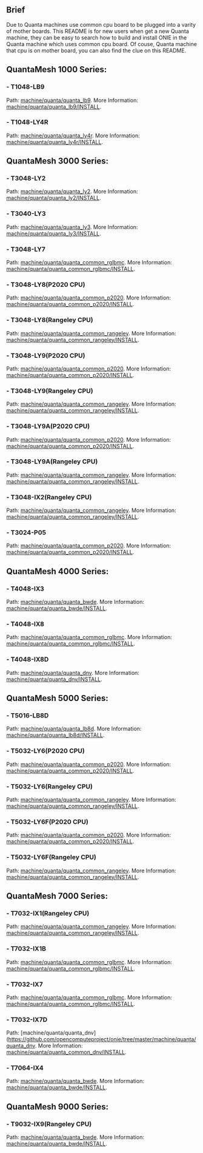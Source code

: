 <!---
   Copyright (C) 2017 Jonathan Tsai <jonathan.tsai@quantatw.com>
   SPDX-License-Identifier:     GPL-2.0
-->
## Brief
Due to Quanta machines use common cpu board to be plugged into a varity of mother
boards. This README is for new users when get a new Quanta machine, they can be easy
to search how to build and install ONIE in the Quanta machine which uses common cpu
board. Of couse, Quanta machine that cpu is on mother board, you can also find the
clue on this README.

## QuantaMesh 1000 Series:
### - T1048-LB9
Path:
[machine/quanta/quanta_lb9](https://github.com/opencomputeproject/onie/tree/master/machine/quanta/quanta_lb9).
More Information:
[machine/quanta/quanta_lb9/INSTALL](https://github.com/opencomputeproject/onie/blob/master/machine/quanta/quanta_lb9/INSTALL).
### - T1048-LY4R
Path:
[machine/quanta/quanta_ly4r](https://github.com/opencomputeproject/onie/tree/master/machine/quanta/quanta_ly4r).
More Information:
[machine/quanta/quanta_ly4r/INSTALL](https://github.com/opencomputeproject/onie/blob/master/machine/quanta/quanta_ly4r/INSTALL).
## QuantaMesh 3000 Series:
### - T3048-LY2
Path:
[machine/quanta/quanta_ly2](https://github.com/opencomputeproject/onie/tree/master/machine/quanta/quanta_ly2).
More Information:
[machine/quanta/quanta_ly2/INSTALL](https://github.com/opencomputeproject/onie/blob/master/machine/quanta/quanta_ly2/INSTALL).
### - T3040-LY3
Path:
[machine/quanta/quanta_ly3](https://github.com/opencomputeproject/onie/tree/master/machine/quanta/quanta_ly3).
More Information:
[machine/quanta/quanta_ly3/INSTALL](https://github.com/opencomputeproject/onie/blob/master/machine/quanta/quanta_ly3/INSTALL).
### - T3048-LY7
Path:
[machine/quanta/quanta_common_rglbmc](https://github.com/opencomputeproject/onie/tree/master/machine/quanta/quanta_common_rglbmc).
More Information:
[machine/quanta/quanta_common_rglbmc/INSTALL](https://github.com/opencomputeproject/onie/blob/master/machine/quanta/quanta_common_rglbmc/INSTALL).
### - T3048-LY8(P2020 CPU)
Path:
[machine/quanta/quanta_common_p2020](https://github.com/opencomputeproject/onie/tree/master/machine/quanta/quanta_common_p2020).
More Information:
[machine/quanta/quanta_common_p2020/INSTALL](https://github.com/opencomputeproject/onie/blob/master/machine/quanta/quanta_common_p2020/INSTALL).
### - T3048-LY8(Rangeley CPU)
Path:
[machine/quanta/quanta_common_rangeley](https://github.com/opencomputeproject/onie/tree/master/machine/quanta/quanta_common_rangeley).
More Information:
[machine/quanta/quanta_common_rangeley/INSTALL](https://github.com/opencomputeproject/onie/blob/master/machine/quanta/quanta_common_rangeley/INSTALL).
### - T3048-LY9(P2020 CPU)
Path:
[machine/quanta/quanta_common_p2020](https://github.com/opencomputeproject/onie/tree/master/machine/quanta/quanta_common_p2020).
More Information:
[machine/quanta/quanta_common_p2020/INSTALL](https://github.com/opencomputeproject/onie/blob/master/machine/quanta/quanta_common_p2020/INSTALL).
### - T3048-LY9(Rangeley CPU)
Path:
[machine/quanta/quanta_common_rangeley](https://github.com/opencomputeproject/onie/tree/master/machine/quanta/quanta_common_rangeley).
More Information:
[machine/quanta/quanta_common_rangeley/INSTALL](https://github.com/opencomputeproject/onie/blob/master/machine/quanta/quanta_common_rangeley/INSTALL).
### - T3048-LY9A(P2020 CPU)
Path:
[machine/quanta/quanta_common_p2020](https://github.com/opencomputeproject/onie/tree/master/machine/quanta/quanta_common_p2020).
More Information:
[machine/quanta/quanta_common_p2020/INSTALL](https://github.com/opencomputeproject/onie/blob/master/machine/quanta/quanta_common_p2020/INSTALL).
### - T3048-LY9A(Rangeley CPU)
Path:
[machine/quanta/quanta_common_rangeley](https://github.com/opencomputeproject/onie/tree/master/machine/quanta/quanta_common_rangeley).
More Information:
[machine/quanta/quanta_common_rangeley/INSTALL](https://github.com/opencomputeproject/onie/blob/master/machine/quanta/quanta_common_rangeley/INSTALL).
### - T3048-IX2(Rangeley CPU)
Path:
[machine/quanta/quanta_common_rangeley](https://github.com/opencomputeproject/onie/tree/master/machine/quanta/quanta_common_rangeley).
More Information:
[machine/quanta/quanta_common_rangeley/INSTALL](https://github.com/opencomputeproject/onie/blob/master/machine/quanta/quanta_common_rangeley/INSTALL).
### - T3024-P05
Path:
[machine/quanta/quanta_common_p2020](https://github.com/opencomputeproject/onie/tree/master/machine/quanta/quanta_common_p2020).
More Information:
[machine/quanta/quanta_common_p2020/INSTALL](https://github.com/opencomputeproject/onie/blob/master/machine/quanta/quanta_common_p2020/INSTALL).
## QuantaMesh 4000 Series:
### - T4048-IX3
Path:
[machine/quanta/quanta_bwde](https://github.com/opencomputeproject/onie/tree/master/machine/quanta/quanta_bwde).
More Information:
[machine/quanta/quanta_bwde/INSTALL](https://github.com/opencomputeproject/onie/blob/master/machine/quanta/quanta_bwde/INSTALL).
### - T4048-IX8
Path:
[machine/quanta/quanta_common_rglbmc](https://github.com/opencomputeproject/onie/tree/master/machine/quanta/quanta_common_rglbmc).
More Information:
[machine/quanta/quanta_common_rglbmc/INSTALL](https://github.com/opencomputeproject/onie/blob/master/machine/quanta/quanta_common_rglbmc/INSTALL).
### - T4048-IX8D
Path:
[machine/quanta/quanta_dnv](https://github.com/opencomputeproject/onie/tree/master/machine/quanta/quanta_dnv).
More Information:
[machine/quanta/quanta_dnv/INSTALL](https://github.com/opencomputeproject/onie/blob/master/machine/quanta/quanta_dnv/INSTALL).
## QuantaMesh 5000 Series:
### - T5016-LB8D
Path:
[machine/quanta/quanta_lb8d](https://github.com/opencomputeproject/onie/tree/master/machine/quanta/quanta_lb8d).
More Information:
[machine/quanta/quanta_lb8d/INSTALL](https://github.com/opencomputeproject/onie/blob/master/machine/quanta/quanta_lb8d/INSTALL).
### - T5032-LY6(P2020 CPU)
Path:
[machine/quanta/quanta_common_p2020](https://github.com/opencomputeproject/onie/tree/master/machine/quanta/quanta_common_p2020).
More Information:
[machine/quanta/quanta_common_p2020/INSTALL](https://github.com/opencomputeproject/onie/blob/master/machine/quanta/quanta_common_p2020/INSTALL).
### - T5032-LY6(Rangeley CPU)
Path:
[machine/quanta/quanta_common_rangeley](https://github.com/opencomputeproject/onie/tree/master/machine/quanta/quanta_common_rangeley).
More Information:
[machine/quanta/quanta_common_rangeley/INSTALL](https://github.com/opencomputeproject/onie/blob/master/machine/quanta/quanta_common_rangeley/INSTALL).
### - T5032-LY6F(P2020 CPU)
Path:
[machine/quanta/quanta_common_p2020](https://github.com/opencomputeproject/onie/tree/master/machine/quanta/quanta_common_p2020).
More Information:
[machine/quanta/quanta_common_p2020/INSTALL](https://github.com/opencomputeproject/onie/blob/master/machine/quanta/quanta_common_p2020/INSTALL).
### - T5032-LY6F(Rangeley CPU)
Path:
[machine/quanta/quanta_common_rangeley](https://github.com/opencomputeproject/onie/tree/master/machine/quanta/quanta_common_rangeley).
More Information:
[machine/quanta/quanta_common_rangeley/INSTALL](https://github.com/opencomputeproject/onie/blob/master/machine/quanta/quanta_common_rangeley/INSTALL).
## QuantaMesh 7000 Series:
### - T7032-IX1(Rangeley CPU)
Path:
[machine/quanta/quanta_common_rangeley](https://github.com/opencomputeproject/onie/tree/master/machine/quanta/quanta_common_rangeley).
More Information:
[machine/quanta/quanta_common_rangeley/INSTALL](https://github.com/opencomputeproject/onie/blob/master/machine/quanta/quanta_common_rangeley/INSTALL).
### - T7032-IX1B
Path:
[machine/quanta/quanta_common_rglbmc](https://github.com/opencomputeproject/onie/tree/master/machine/quanta/quanta_common_rglbmc).
More Information:
[machine/quanta/quanta_common_rglbmc/INSTALL](https://github.com/opencomputeproject/onie/blob/master/machine/quanta/quanta_common_rglbmc/INSTALL).
### - T7032-IX7
Path:
[machine/quanta/quanta_common_rglbmc](https://github.com/opencomputeproject/onie/tree/master/machine/quanta/quanta_common_rglbmc).
More Information:
[machine/quanta/quanta_common_rglbmc/INSTALL](https://github.com/opencomputeproject/onie/blob/master/machine/quanta/quanta_common_rglbmc/INSTALL).
### - T7032-IX7D
Path:
[machine/quanta/quanta_dnv](https://github.com/opencomputeproject/onie/tree/master/machine/quanta/quanta_dnv.
More Information:
[machine/quanta/quanta_common_dnv/INSTALL](https://github.com/opencomputeproject/onie/blob/master/machine/quanta/quanta_dnv/INSTALL).
### - T7064-IX4
Path:
[machine/quanta/quanta_bwde](https://github.com/opencomputeproject/onie/tree/master/machine/quanta/quanta_bwde).
More Information:
[machine/quanta/quanta_bwde/INSTALL](https://github.com/opencomputeproject/onie/blob/master/machine/quanta/quanta_bwde/INSTALL).
## QuantaMesh 9000 Series:
### - T9032-IX9(Rangeley CPU)
Path:
[machine/quanta/quanta_bwde](https://github.com/opencomputeproject/onie/tree/master/machine/quanta/quanta_bwde).
More Information:
[machine/quanta/quanta_bwde/INSTALL](https://github.com/opencomputeproject/onie/blob/master/machine/quanta/quanta_bwde/INSTALL).
